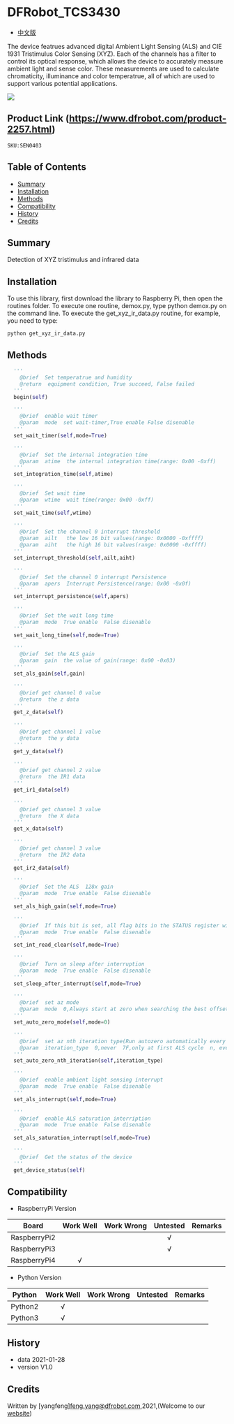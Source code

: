 # DFRobot_TCS3430

- [中文版](./README_CN.md)

The device featrues advanced digital Ambient Light Sensing (ALS) and CIE 1931 Tristimulus Color Sensing (XYZ). Each of the channels has a filter to control its optical response, which allows the device to accurately measure ambient light and sense color. These measurements are used to calculate chromaticity, illuminance and color temperatrue, all of which are used to support various potential applications.

![](../../resources/images/SEN0403.png)

## Product Link (https://www.dfrobot.com/product-2257.html)
    SKU:SEN0403

## Table of Contents

* [Summary](#summary)
* [Installation](#installation)
* [Methods](#methods)
* [Compatibility](#compatibility)
* [History](#history)
* [Credits](#credits)

## Summary
Detection of XYZ tristimulus and infrared data

## Installation

To use this library, first download the library to Raspberry Pi, then open the routines folder. To execute one routine, demox.py, type python demox.py on the command line. To execute the get_xyz_ir_data.py routine, for example, you need to type:

```
python get_xyz_ir_data.py
```

## Methods

```python
  ''' 
    @brief  Set temperatrue and humidity
    @return  equipment condition, True succeed, False failed 
  '''
  begin(self)

  ''' 
    @brief  enable wait timer 
    @param  mode  set wait-timer,True enable False disenable
  '''
  set_wait_timer(self,mode=True)

  ''' 
    @brief  Set the internal integration time
    @param  atime  the internal integration time(range: 0x00 -0xff)
  '''
  set_integration_time(self,atime)

  ''' 
    @brief  Set wait time 
    @param  wtime  wait time(range: 0x00 -0xff)
  '''
  set_wait_time(self,wtime)

  ''' 
    @brief  Set the channel 0 interrupt threshold
    @param  ailt   the low 16 bit values(range: 0x0000 -0xffff)
    @param  aiht   the high 16 bit values(range: 0x0000 -0xffff)
  '''
  set_interrupt_threshold(self,ailt,aiht)

  ''' 
    @brief  Set the channel 0 interrupt Persistence
    @param  apers  Interrupt Persistence(range: 0x00 -0x0f)
  '''
  set_interrupt_persistence(self,apers)

  ''' 
    @brief  Set the wait long time
    @param  mode  True enable  False disenable
  '''
  set_wait_long_time(self,mode=True)

  ''' 
    @brief  Set the ALS gain 
    @param  gain  the value of gain(range: 0x00 -0x03)
  '''
  set_als_gain(self,gain)

  ''' 
    @brief get channel 0 value
    @return  the z data
  '''
  get_z_data(self)
        
  ''' 
    @brief get channel 1 value
    @return  the y data
  '''
  get_y_data(self)

  ''' 
    @brief get channel 2 value
    @return  the IR1 data
  '''
  get_ir1_data(self)
    
  ''' 
    @brief get channel 3 value
    @return  the X data
  '''
  get_x_data(self)
        
  ''' 
    @brief get channel 3 value
    @return  the IR2 data
  '''
  get_ir2_data(self)

  ''' 
    @brief  Set the ALS  128x gain 
    @param  mode  True enable  False disenable
  '''
  set_als_high_gain(self,mode=True)

  '''
    @brief  If this bit is set, all flag bits in the STATUS register will be reset whenever the STATUS register is read over I2C. 
    @param  mode  True enable  False disenable
  '''
  set_int_read_clear(self,mode=True)

  '''
    @brief  Turn on sleep after interruption
    @param  mode  True enable  False disenable
  '''
  set_sleep_after_interrupt(self,mode=True)

  '''
    @brief  set az mode
    @param  mode  0,Always start at zero when searching the best offset value  1,Always start at the previous (offset_c) with the auto-zero mechanism
  '''
  set_auto_zero_mode(self,mode=0)

  ''' 
    @brief  set az nth iteration type(Run autozero automatically every nth ALS iteration)
    @param  iteration_type  0,never  7F,only at first ALS cycle  n, every nth time
  '''
  set_auto_zero_nth_iteration(self,iteration_type)

  '''
    @brief  enable ambient light sensing interrupt
    @param  mode  True enable  False disenable
  '''
  set_als_interrupt(self,mode=True)

  '''
    @brief  enable ALS saturation interription
    @param  mode  True enable  False disenable
  '''
  set_als_saturation_interrupt(self,mode=True)

  '''
    @brief  Get the status of the device
  '''
  get_device_status(self)

```

## Compatibility

* RaspberryPi Version

| Board        | Work Well | Work Wrong | Untested | Remarks |
| ------------ | :-------: | :--------: | :------: | ------- |
| RaspberryPi2 |           |            |    √     |         |
| RaspberryPi3 |           |            |    √     |         |
| RaspberryPi4 |     √     |            |          |         |

* Python Version

| Python  | Work Well | Work Wrong | Untested | Remarks |
| ------- | :-------: | :--------: | :------: | ------- |
| Python2 |     √     |            |          |         |
| Python3 |     √     |            |          |         |


## History

- data 2021-01-28
- version V1.0


## Credits

Written by [yangfeng]<feng.yang@dfrobot.com>,2021,(Welcome to our [website](https://www.dfrobot.com/))

